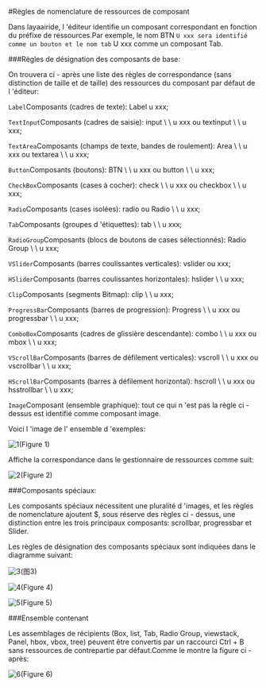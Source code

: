 #Règles de nomenclature de ressources de composant

Dans layaairide, l 'éditeur identifie un composant correspondant en fonction du préfixe de ressources.Par exemple, le nom BTN ` U xxx sera identifié comme un bouton et le nom tab ` U xxx comme un composant Tab.

###Règles de désignation des composants de base:

On trouvera ci - après une liste des règles de correspondance (sans distinction de taille et de taille) des ressources du composant par défaut de l 'éditeur:

`Label`Composants (cadres de texte): Label u xxx;

`TextInput`Composants (cadres de saisie): input \ \ u xxx ou textinput \ \ u xxx;

`TextArea`Composants (champs de texte, bandes de roulement): Area \ \ u xxx ou textarea \ \ u xxx;

`Button`Composants (boutons): BTN \ \ u xxx ou button \ \ u xxx;

`CheckBox`Composants (cases à cocher): check \ \ u xxx ou checkbox \ \ u xxx;

`Radio`Composants (cases isolées): radio ou Radio \ \ u xxx;

`Tab`Composants (groupes d 'étiquettes): tab \ \ u xxx;

`RadioGroup`Composants (blocs de boutons de cases sélectionnés): Radio Group \ \ u xxx;

`VSlider`Composants (barres coulissantes verticales): vslider ou xxx;

`HSlider`Composants (barres coulissantes horizontales): hslider \ \ u xxx;

`Clip`Composants (segments Bitmap): clip \ \ u xxx;

`ProgressBar`Composants (barres de progression): Progress \ \ u xxx ou progressbar \ \ u xxx;

`ComboBox`Composants (cadres de glissière descendante): combo \ \ u xxx ou mbox \ \ u xxx;

`VScrollBar`Composants (barres de défilement verticales): vscroll \ \ u xxx ou vscrollbar \ \ u xxx;

`HScrollBar`Composants (barres à défilement horizontal): hscroll \ \ u xxx ou hsstrollbar \ \ u xxx;

`Image`Composant (ensemble graphique): tout ce qui n 'est pas la règle ci - dessus est identifié comme composant image.



Voici l 'image de l' ensemble d 'exemples:

![1](img\1.png)(Figure 1)

Affiche la correspondance dans le gestionnaire de ressources comme suit:

![2](img\2.png)(Figure 2)



###Composants spéciaux:

Les composants spéciaux nécessitent une pluralité d 'images, et les règles de nomenclature ajoutent $, sous réserve des règles ci - dessus, une distinction entre les trois principaux composants: scrollbar, progressbar et Slider.

Les règles de désignation des composants spéciaux sont indiquées dans le diagramme suivant:

![3](img\3.png)(图3)



![4](img\4.png)(Figure 4)

![5](img\5.png)(Figure 5)



###Ensemble contenant

Les assemblages de récipients (Box, list, Tab, Radio Group, viewstack, Panel, hbox, vbox, tree) peuvent être convertis par un raccourci Ctrl + B sans ressources de contrepartie par défaut.Comme le montre la figure ci - après:

![6](img\6.png)(Figure 6)

